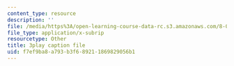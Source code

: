 ```yaml
---
content_type: resource
description: ''
file: /media/https%3A/open-learning-course-data-rc.s3.amazonaws.com/8-06-quantum-physics-iii-spring-2018/f7ef9ba8a793b3f689211869829056b1_oEBwIJZ3RNM.srt
file_type: application/x-subrip
resourcetype: Other
title: 3play caption file
uid: f7ef9ba8-a793-b3f6-8921-1869829056b1
---
```

